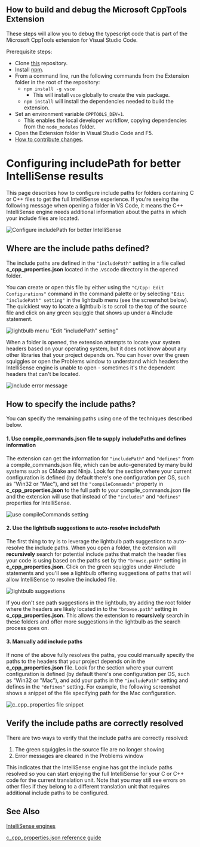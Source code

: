 ## How to build and debug the Microsoft CppTools Extension

These steps will allow you to debug the typescript code that is part of the Microsoft CppTools extension for Visual Studio Code.

Prerequisite steps:
  * Clone [this](https://github.com/Microsoft/vscode-cpptools) repository.
  * Install [npm](https://nodejs.org).
  * From a command line, run the following commands from the Extension folder in the root of the repository:
      * `npm install -g vsce`
        * This will install `vsce` globally to create the vsix package.
      * `npm install` will install the dependencies needed to build the extension.
  * Set an environment variable `CPPTOOLS_DEV=1`.
    * This enables the local developer workflow, copying dependencies from the `node_modules` folder.
  * Open the Extension folder in Visual Studio Code and F5.
  * [How to contribute changes](LanguageServer/How%20to%20Contribute%20Changes.md).

# Configuring includePath for better IntelliSense results

This page describes how to configure include paths for folders containing C or C++ files to get the full IntelliSense experience. If you're seeing the following message when opening a folder in VS Code, it means the C++ IntelliSense engine needs additional information about the paths in which your include files are located.

![Configure includePath for better IntelliSense](https://github.com/Microsoft/vscode-cpptools/raw/master/Images/configure%20includepath.jpg)

## Where are the include paths defined?

The include paths are defined in the `"includePath"` setting in a file called **c_cpp_properties.json** located in the .vscode directory in the opened folder.

You can create or open this file by either using the `"C/Cpp: Edit Configurations"` command in the command palette or by selecting `"Edit "includePath" setting"` in the lightbulb menu (see the screenshot below). The quickiest way to locate a lightbulb is to scroll to the top of the source file and click on any green squiggle that shows up under a #include statement.

![lightbulb menu "Edit "includePath" setting"](https://github.com/Microsoft/vscode-cpptools/raw/master/Images/Lightbulb.png)

 When a folder is opened, the extension attempts to locate your system headers based on your operating system, but it does not know about any other libraries that your project depends on. You can hover over the green squiggles or open the Problems window to understand which headers the IntelliSense engine is unable to open - sometimes it's the dependent headers that can't be located.

![include error message](https://github.com/Microsoft/vscode-cpptools/raw/master/Images/Include%20errors.png)

## How to specify the include paths?

You can specify the remaining paths using one of the techniques described below.

#### 1. Use compile_commands.json file to supply includePaths and defines information

The extension can get the information for `"includePath"` and `"defines"` from a compile_commands.json file, which can be auto-generated by many build systems such as CMake and Ninja. Look for the section where your current configuration is defined (by default there's one configuration per OS, such as "Win32 or "Mac"), and set the `"compileCommands"` property in **c_cpp_properties.json** to the full path to your compile_commands.json file and the extension will use that instead of the `"includes"` and `"defines"` properties for IntelliSense.

![use compileCommands setting](https://github.com/Microsoft/vscode-cpptools/raw/master/Images/compile_commands.png)

#### 2. Use the lightbulb suggestions to auto-resolve includePath

The first thing to try is to leverage the lightbulb path suggestions to auto-resolve the include paths. When you open a folder, the extension will **recursively** search for potential include paths that match the header files your code is using based on the paths set by the `"browse.path"` setting in **c_cpp_properties.json**. Click on the green squiggles under #include statements and you'll see a lightbulb offering suggestions of paths that will allow IntelliSense to resolve the included file.

![lightbulb suggestions](https://github.com/Microsoft/vscode-cpptools/raw/master/Images/lightbulb%20suggestion.png)

If you don't see path suggestions in the lightbulb, try adding the root folder where the headers are likely located in to the `"browse.path"` setting in **c_cpp_properties.json**. This allows the extension to **recursively** search in these folders and offer more suggestions in the lightbulb as the search process goes on.

#### 3. Manually add include paths
If none of the above fully resolves the paths, you could manually specify the paths to the headers that your project depends on in the **c_cpp_properties.json** file.  Look for the section where your current configuration is defined (by default there's one configuration per OS, such as "Win32 or "Mac"), and add your paths in the `"includePath"` setting and defines in the `"defines"` setting. For example, the following screenshot shows a snippet of the file specifying path for the Mac configuration.

![c_cpp_properties file snippet](https://github.com/Microsoft/vscode-cpptools/raw/master/Images/c_cpp_properties%20file.PNG)

## Verify the include paths are correctly resolved

There are two ways to verify that the include paths are correctly resolved:

1. The green squiggles in the source file are no longer showing
2. Error messages are cleared in the Problems window

This indicates that the IntelliSense engine has got the include paths resolved so you can start enjoying the full IntelliSense for your C or C++ code for the current translation unit. Note that you may still see errors on other files if they belong to a different translation unit that requires additional include paths to be configured.

## See Also

[IntelliSense engines](https://github.com/Microsoft/vscode-cpptools/blob/master/Documentation/LanguageServer/IntelliSense%20engine.md)

[c_cpp_properties.json reference guide](https://github.com/Microsoft/vscode-cpptools/blob/master/Documentation/LanguageServer/c_cpp_properties.json.md)


